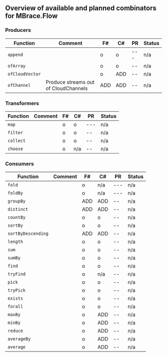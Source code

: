 ## Overview of available and planned combinators for MBrace.Flow

### Producers

Function | Comment | F# | C# | PR | Status
-------- | ------  |--- |--- |--- | ----
`append` |   | o | o | --- | n/a
`ofArray`|   | o | o | -- | n/a
`ofCloudVector`|   | o | ADD | -- | n/a
`ofChannel`| Produce streams out of CloudChannels | ADD | ADD | -- | n/a

### Transformers

Function | Comment | F# | C# | PR | Status
-------- | ------  |--- |--- |--- | ----
`map` |   | o | o | --- | n/a
`filter`|   | o | o | -- | n/a
`collect`|   | o | o | -- | n/a
`choose`|   | o | n/a | -- | n/a

### Consumers

Function | Comment | F# | C# | PR | Status
-------- | ------  |--- |--- |--- | ----
`fold` |   | o | n/a | --- | n/a
`foldBy` |   | o | n/a | --- | n/a
`groupBy`|   | ADD | ADD | -- | n/a
`distinct`|   | ADD | ADD | -- | n/a
`countBy`|   | o | o | -- | n/a
`sortBy`|   | o | o | -- | n/a
`sortByDescending`|   | ADD | ADD | -- | n/a
`length`|   | o | o | -- | n/a
`sum`|   | o | o | -- | n/a
`sumBy`|   | o | o | -- | n/a
`find`|   | o | o | -- | n/a
`tryFind`|   | o | n/a | -- | n/a
`pick`|   | o | o | -- | n/a
`tryPick`|   | o | o | -- | n/a
`exists`|   | o | o | -- | n/a
`forall`|   | o | o | -- | n/a
`maxBy` |   | o | ADD | -- | n/a
`minBy` |   | o | ADD | -- | n/a
`reduce` |   | o | ADD | -- | n/a
`averageBy` |   | o | ADD | -- | n/a
`average` |   | o | ADD | -- | n/a

